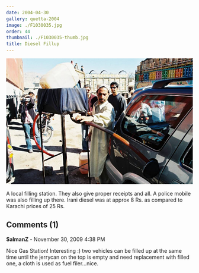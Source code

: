 ```yaml
---
date: 2004-04-30
gallery: quetta-2004
image: ./F1030035.jpg
order: 44
thumbnail: ./F1030035-thumb.jpg
title: Diesel Fillup
---
```


![Diesel Fillup](./F1030035.jpg)

A local filling station. They also give proper receipts and all. A police mobile was also filling up there. Irani diesel was at approx 8 Rs. as compared to Karachi prices of 25 Rs.

<div id="comments">

## Comments (1)

<div id="comment">

**SalmanZ** - November 30, 2009  4:38 PM

Nice Gas Station! Interesting :) two vehicles can be filled up at the same time until the jerrycan on the top is empty and need replacement with filled one, a cloth is used as fuel filer...nice.

</div>

</div>